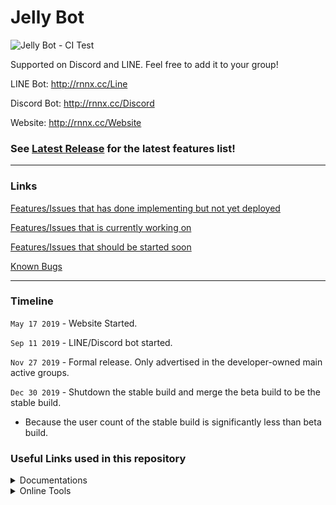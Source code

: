 # Jelly Bot

![Jelly Bot - CI Test](https://github.com/RaenonX/Jelly-Bot/workflows/Jelly%20Bot%20-%20CI%20Test/badge.svg)

Supported on Discord and LINE. Feel free to add it to your group!

LINE Bot: http://rnnx.cc/Line

Discord Bot: http://rnnx.cc/Discord

Website: http://rnnx.cc/Website

### See [Latest Release](https://github.com/RaenonX/Jelly-Bot/releases/latest) for the latest features list!

<hr>

### Links

[Features/Issues that has done implementing but not yet deployed](https://github.com/RaenonX/Jelly-Bot/issues?q=is%3Aopen+is%3Aissue+label%3A%22Status%3A+Awaiting+PR%22)

[Features/Issues that is currently working on](https://github.com/RaenonX/Jelly-Bot/issues?q=is%3Aopen+is%3Aissue+label%3A%22Status%3A+In+Progress%22)

[Features/Issues that should be started soon](https://github.com/RaenonX/Jelly-Bot/issues?q=is%3Aopen+is%3Aissue+label%3A%22Priority%3A+9%22)

[Known Bugs](https://github.com/RaenonX/Jelly-Bot/issues?q=is%3Aopen+is%3Aissue+label%3A%22Type%3A+Bug%22)

<hr>

### Timeline

`May 17 2019` - Website Started.

`Sep 11 2019` - LINE/Discord bot started.

`Nov 27 2019` - Formal release. Only advertised in the developer-owned main active groups.

`Dec 30 2019` - Shutdown the stable build and merge the beta build to be the stable build.

- Because the user count of the stable build is significantly less than beta build.

### Useful Links used in this repository

<details><summary>Documentations</summary>
<p>

- [reST syntax cheatsheet](https://thomas-cokelaer.info/tutorials/sphinx/rest_syntax.html)

</p>
</details> 

<details><summary>Online Tools</summary>
<p>

- [Json Schema Validator](https://www.jsonschemavalidator.net/)

- [`ObjectId` converter](https://steveridout.github.io/mongo-object-time/)

</p>
</details> 